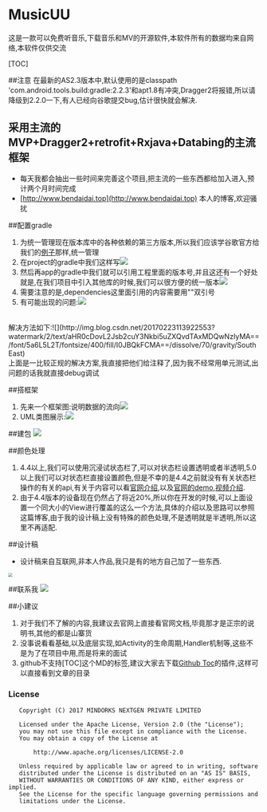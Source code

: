 # MusicUU
这是一款可以免费听音乐,下载音乐和MV的开源软件,本软件所有的数据均来自网络,本软件仅供交流

[TOC]

##注意
在最新的AS2.3版本中,默认使用的是classpath 'com.android.tools.build:gradle:2.2.3'和apt1.8有冲突,Dragger2将报错,所以请降级到2.2.0一下,有人已经向谷歌提交bug,估计很快就会解决.

## 采用主流的MVP+Dragger2+retrofit+Rxjava+Databing的主流框架
- 每天我都会抽出一些时间来完善这个项目,把主流的一些东西都给加入进入,预计两个月时间完成
- [http://www.bendaidai.top](http://www.bendaidai.top)  本人的博客,欢迎骚扰

##配置gradle
1. 为统一管理现在版本库中的各种依赖的第三方版本,所以我们应该学谷歌官方给我们的[例子](https://github.com/googlesamples/android-architecture)那样,统一管理
2. 在project的gradle中我们这样写![](http://img.blog.csdn.net/20170222110057058?watermark/2/text/aHR0cDovL2Jsb2cuY3Nkbi5uZXQvdTAxMDQwNzIyMA==/font/5a6L5L2T/fontsize/400/fill/I0JBQkFCMA==/dissolve/70/gravity/SouthEast)
3. 然后再app的gradle中我们就可以引用工程里面的版本号,并且这还有一个好处就是,在我们项目中引入其他库的时候,我们可以很方便的统一版本![](http://img.blog.csdn.net/20170222110209989?watermark/2/text/aHR0cDovL2Jsb2cuY3Nkbi5uZXQvdTAxMDQwNzIyMA==/font/5a6L5L2T/fontsize/400/fill/I0JBQkFCMA==/dissolve/70/gravity/SouthEast)
4. 需要注意的是,dependencies这里面引用的内容需要用""双引号
5. 有可能出现的问题:![](http://img.blog.csdn.net/20170223113225950?watermark/2/text/aHR0cDovL2Jsb2cuY3Nkbi5uZXQvdTAxMDQwNzIyMA==/font/5a6L5L2T/fontsize/400/fill/I0JBQkFCMA==/dissolve/70/gravity/SouthEast)
</br>
	解决方法如下:![](http://img.blog.csdn.net/20170223113922553?watermark/2/text/aHR0cDovL2Jsb2cuY3Nkbi5uZXQvdTAxMDQwNzIyMA==/font/5a6L5L2T/fontsize/400/fill/I0JBQkFCMA==/dissolve/70/gravity/SouthEast)
</br>
	上面是一比较正规的解决方案,我直接把他们给注释了,因为我不经常用单元测试,出问题的话我就直接debug调试


##搭框架
1. 先来一个框架图:说明数据的流向![](http://img.blog.csdn.net/20170224101642925?watermark/2/text/aHR0cDovL2Jsb2cuY3Nkbi5uZXQvdTAxMDQwNzIyMA==/font/5a6L5L2T/fontsize/400/fill/I0JBQkFCMA==/dissolve/70/gravity/SouthEast)
2. UML类图展示:![](http://img.blog.csdn.net/20170224141003201?watermark/2/text/aHR0cDovL2Jsb2cuY3Nkbi5uZXQvdTAxMDQwNzIyMA==/font/5a6L5L2T/fontsize/400/fill/I0JBQkFCMA==/dissolve/70/gravity/SouthEast)


##建包
![](http://i.imgur.com/zSGYaZC.png)

##颜色处理

 1. 4.4以上,我们可以使用沉浸试状态栏了,可以对状态栏设置透明或者半透明,5.0以上我们可以对状态栏直接设置颜色,但是不幸的是4.4之前就没有有关状态栏操作的有关的api,有关于内容可以看[官网介绍][1],以及[官网的demo][2],[视频介绍][3].
 2. 由于4.4版本的设备现在仍然占了将近20%,所以你在开发的时候,可以上面设置一个同大小的View进行覆盖的这么一个方法,具体的介绍以及思路可以参照这篇博客,由于我的设计稿上没有特殊的颜色处理,不是透明就是半透明,所以这里不再适配.

##设计稿

 - 设计稿来自互联网,非本人作品,我只是有的地方自己加了一些东西.
<img src="http://i1.piimg.com/567571/c4442968dec16cb2.jpg" style="zoom:50%" />

##联系我
![](http://p1.bqimg.com/567571/3cc855762ffbfd5a.jpg)

##小建议

 1. 对于我们不了解的内容,我建议去官网上直接看官网文档,毕竟那才是正宗的说明书,其他的都是山寨货
 2. 没事说看看基础,以及底层实现,如Activity的生命周期,Handler机制等,这些不是为了在项目中用,而是将来的面试
 3. github不支持[TOC]这个MD的标签,建议大家去下载[Github Toc][4]的插件,这样可以直接看到文章的目录

### License
```
   Copyright (C) 2017 MINDORKS NEXTGEN PRIVATE LIMITED

   Licensed under the Apache License, Version 2.0 (the "License");
   you may not use this file except in compliance with the License.
   You may obtain a copy of the License at

       http://www.apache.org/licenses/LICENSE-2.0

   Unless required by applicable law or agreed to in writing, software
   distributed under the License is distributed on an "AS IS" BASIS,
   WITHOUT WARRANTIES OR CONDITIONS OF ANY KIND, either express or implied.
   See the License for the specific language governing permissions and
   limitations under the License.
```


  [1]: https://developer.android.com/training/system-ui/immersive.html
  [2]: https://commondatastorage.googleapis.com/androiddevelopers/samples/ImmersiveMode.zip
  [3]: https://www.youtube.com/watch?v=cBi8fjv90E4
  [4]: https://github.com/summerblue/github-toc